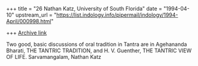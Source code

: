 +++
title = "26 Nathan Katz, University of South Florida"
date = "1994-04-10"
upstream_url = "https://list.indology.info/pipermail/indology/1994-April/000998.html"

+++
[Archive link](https://list.indology.info/pipermail/indology/1994-April/000998.html)

Two good, basic discussions of oral tradition in Tantra are in Agehananda
Bharati, THE TANTRIC TRADITION, and H. V. Guenther, THE TANTRIC VIEW OF LIFE.
Sarvamangalam, Nathan Katz






